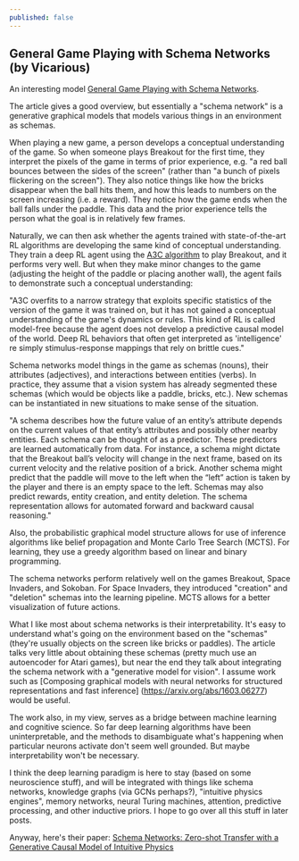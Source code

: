 ```yaml
---
published: false
---
```

## General Game Playing with Schema Networks (by Vicarious)

An interesting model [General Game Playing with Schema Networks](https://www.vicarious.com/2017/08/07/general-game-playing-with-schema-networks/). 

The article gives a good overview, but essentially a "schema network" is a generative graphical models that models various things in an environment as schemas. 

When playing a new game, a person develops a conceptual understanding of the game. So when someone plays Breakout for the first time, they interpret the pixels of the game in terms of prior experience, e.g. "a red ball bounces between the sides of the screen" (rather than "a bunch of pixels flickering on the screen"). They also notice things like how the bricks disappear when the ball hits them, and how this leads to numbers on the screen increasing (i.e. a reward). They notice how the game ends when the ball falls under the paddle. This data and the prior experience tells the person what the goal is in relatively few frames.

Naturally, we can then ask whether the agents trained with state-of-the-art RL algorithms are developing the same kind of conceptual understanding. They train a deep RL agent using the [A3C algorithm](https://cgnicholls.github.io/reinforcement-learning/2017/03/27/a3c.html) to play Breakout, and it performs very well. But when they make minor changes to the game (adjusting the height of the paddle or placing another wall), the agent fails to demonstrate such a conceptual understanding:

"A3C overfits to a narrow strategy that exploits specific statistics of the version of the game it was trained on, but it has not gained a conceptual understanding of the game's dynamics or rules. This kind of RL is called model-free because the agent does not develop a predictive causal model of the world. Deep RL behaviors that often get interpreted as 'intelligence' re simply stimulus-response mappings that rely on brittle cues."

Schema networks model things in the game as schemas (nouns), their attributes (adjectives), and interactions between entities (verbs). In practice, they assume that a vision system has already segmented these schemas (which would be objects like a paddle, bricks, etc.).  New schemas can be instantiated in new situations to make sense of the situation. 

"A schema describes how the future value of an entity’s attribute depends on the current values of that entity’s attributes and possibly other nearby entities. Each schema can be thought of as a predictor. These predictors are learned automatically from data. For instance, a schema might dictate that the Breakout ball’s velocity will change in the next frame, based on its current velocity and the relative position of a brick. Another schema might predict that the paddle will move to the left when the “left” action is taken by the player and there is an empty space to the left. Schemas may also predict rewards, entity creation, and entity deletion. The schema representation allows for automated forward and backward causal reasoning."

Also, the probabilistic graphical model structure allows for use of inference algorithms like belief propagation and Monte Carlo Tree Search (MCTS). For learning, they use a greedy algorithm based on linear and binary programming. 

The schema networks perform relatively well on the games Breakout, Space Invaders, and Sokoban. For Space Invaders, they introduced "creation" and "deletion" schemas into the learning pipeline. MCTS allows for a better visualization of future actions. 

What I like most about schema networks is their  interpretability. It's easy to understand what's going on the environment based on the "schemas" (they're usually objects on the screen like bricks or paddles). The article talks very little about obtaining these schemas (pretty much use an autoencoder for Atari games), but near the end they talk about integrating the schema network with a "generative model for vision". I assume work such as [Composing graphical models with neural networks for structured representations and fast inference] (https://arxiv.org/abs/1603.06277) would be useful. 

The work also, in my view, serves as a bridge between machine learning and cognitive science. So far deep learning algorithms have been uninterpretable, and the methods to disambiguate what's happening when particular neurons activate don't seem well grounded. But maybe interpretability won't be necessary.

I think the deep learning paradigm is here to stay (based on some neuroscience stuff), and will be integrated with things like schema networks, knowledge graphs (via GCNs perhaps?), "intuitive physics engines", memory networks, neural Turing machines, attention, predictive processing, and other inductive priors. I hope to go over all this stuff in later posts.

Anyway, here's their paper: [Schema Networks: Zero-shot Transfer with a Generative Causal Model of Intuitive Physics](https://arxiv.org/abs/1706.04317)



